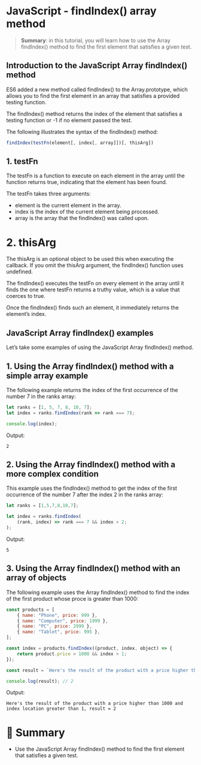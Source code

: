 # JavaScript - findIndex() array method

> __Summary__: in this tutorial, you will learn how to use the Array findIndex() method to find the first element that satisfies a given test.

## Introduction to the JavaScript Array findIndex() method

ES6 added a new method called findIndex() to the Array.prototype, which allows you to find the first element in an array that satisfies a provided testing function.

The findIndex() method returns the index of the element that satisfies a testing function or -1 if no element passed the test.

The following illustrates the syntax of the findIndex() method:

```js
findIndex(testFn(element[, index[, array]])[, thisArg])
```

## 1. testFn

The testFn is a function to execute on each element in the array until the function returns true, indicating that the element has been found.

The testFn takes three arguments:

- element is the current element in the array.
- index is the index of the current element being processed.
- array is the array that the findIndex() was called upon.

# 2. thisArg

The thisArg is an optional object to be used this when executing the callback. If you omit the thisArg argument, the findIndex() function uses undefined.

The findIndex() executes the testFn on every element in the array until it finds the one where testFn returns a truthy value, which is a value that coerces to true.

Once the findIndex() finds such an element, it immediately returns the element’s index.

## JavaScript Array findIndex() examples

Let’s take some examples of using the JavaScript Array findIndex() method.

## 1. Using the Array findIndex() method with a simple array example

The following example returns the index of the first occurrence of the number 7 in the ranks array:

```js
let ranks = [1, 5, 7, 8, 10, 7];
let index = ranks.findIndex(rank => rank === 7);

console.log(index);
```

Output:

```
2
```

## 2. Using the Array findIndex() method with a more complex condition

This example uses the findIndex() method to get the index of the first occurrence of the number 7 after the index 2 in the ranks array:

```js
let ranks = [1,5,7,8,10,7];

let index = ranks.findIndex(
    (rank, index) => rank === 7 && index > 2;
);
```

Output:

```
5
```

## 3. Using the Array findIndex() method with an array of objects

The following example uses the Array findIndex() method to find the index of the first product whose proce is greater than 1000:

```js
const products = [
    { name: "Phone", price: 999 },
    { name: "Computer", price: 1999 },
    { name: "PC", price: 2999 },
    { name: "Tablet", price: 995 },
];

const index = products.findIndex((product, index, object) => {
    return product.price > 1000 && index > 1;
});

const result = `Here's the result of the product with a price higher than 1000 and index location greater than 1, result = ${index}`;

console.log(result); // 2
```

Output:

```
Here's the result of the product with a price higher than 1000 and index location greater than 1, result = 2
```

# :memo: Summary

- Use the JavaScript Array findIndex() method to find the first element that satisfies a given test.
